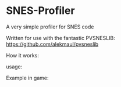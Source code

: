# SNES-Profiler
A very simple profiler for SNES code

Written for use with the fantastic PVSNESLIB:  https://github.com/alekmaul/pvsneslib

How it works:

usage:

Example in game:
